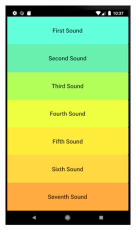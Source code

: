 <p align="center"><img src="https://github.com/Geoslim/Xylophone-App-Flutter-/blob/master/images/xylo_app.png" width="400"></p>

